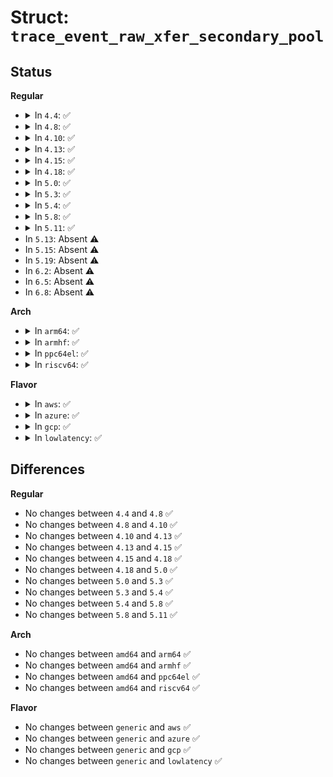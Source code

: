# Struct: <code>trace_event_raw_xfer_secondary_pool</code>

## Status
<b>Regular</b>
<ul>
<li>
<details>
<summary>In <code>4.4</code>: ✅</summary>

```c
struct trace_event_raw_xfer_secondary_pool {
    struct trace_entry ent;
    const char *pool_name;
    int xfer_bits;
    int request_bits;
    int pool_entropy;
    int input_entropy;
    char __data[0];
};
```
</details>
</li>
<li>
<details>
<summary>In <code>4.8</code>: ✅</summary>

```c
struct trace_event_raw_xfer_secondary_pool {
    struct trace_entry ent;
    const char *pool_name;
    int xfer_bits;
    int request_bits;
    int pool_entropy;
    int input_entropy;
    char __data[0];
};
```
</details>
</li>
<li>
<details>
<summary>In <code>4.10</code>: ✅</summary>

```c
struct trace_event_raw_xfer_secondary_pool {
    struct trace_entry ent;
    const char *pool_name;
    int xfer_bits;
    int request_bits;
    int pool_entropy;
    int input_entropy;
    char __data[0];
};
```
</details>
</li>
<li>
<details>
<summary>In <code>4.13</code>: ✅</summary>

```c
struct trace_event_raw_xfer_secondary_pool {
    struct trace_entry ent;
    const char *pool_name;
    int xfer_bits;
    int request_bits;
    int pool_entropy;
    int input_entropy;
    char __data[0];
};
```
</details>
</li>
<li>
<details>
<summary>In <code>4.15</code>: ✅</summary>

```c
struct trace_event_raw_xfer_secondary_pool {
    struct trace_entry ent;
    const char *pool_name;
    int xfer_bits;
    int request_bits;
    int pool_entropy;
    int input_entropy;
    char __data[0];
};
```
</details>
</li>
<li>
<details>
<summary>In <code>4.18</code>: ✅</summary>

```c
struct trace_event_raw_xfer_secondary_pool {
    struct trace_entry ent;
    const char *pool_name;
    int xfer_bits;
    int request_bits;
    int pool_entropy;
    int input_entropy;
    char __data[0];
};
```
</details>
</li>
<li>
<details>
<summary>In <code>5.0</code>: ✅</summary>

```c
struct trace_event_raw_xfer_secondary_pool {
    struct trace_entry ent;
    const char *pool_name;
    int xfer_bits;
    int request_bits;
    int pool_entropy;
    int input_entropy;
    char __data[0];
};
```
</details>
</li>
<li>
<details>
<summary>In <code>5.3</code>: ✅</summary>

```c
struct trace_event_raw_xfer_secondary_pool {
    struct trace_entry ent;
    const char *pool_name;
    int xfer_bits;
    int request_bits;
    int pool_entropy;
    int input_entropy;
    char __data[0];
};
```
</details>
</li>
<li>
<details>
<summary>In <code>5.4</code>: ✅</summary>

```c
struct trace_event_raw_xfer_secondary_pool {
    struct trace_entry ent;
    const char *pool_name;
    int xfer_bits;
    int request_bits;
    int pool_entropy;
    int input_entropy;
    char __data[0];
};
```
</details>
</li>
<li>
<details>
<summary>In <code>5.8</code>: ✅</summary>

```c
struct trace_event_raw_xfer_secondary_pool {
    struct trace_entry ent;
    const char *pool_name;
    int xfer_bits;
    int request_bits;
    int pool_entropy;
    int input_entropy;
    char __data[0];
};
```
</details>
</li>
<li>
<details>
<summary>In <code>5.11</code>: ✅</summary>

```c
struct trace_event_raw_xfer_secondary_pool {
    struct trace_entry ent;
    const char *pool_name;
    int xfer_bits;
    int request_bits;
    int pool_entropy;
    int input_entropy;
    char __data[0];
};
```
</details>
</li>
<li>
In <code>5.13</code>: Absent ⚠️
</li>
<li>
In <code>5.15</code>: Absent ⚠️
</li>
<li>
In <code>5.19</code>: Absent ⚠️
</li>
<li>
In <code>6.2</code>: Absent ⚠️
</li>
<li>
In <code>6.5</code>: Absent ⚠️
</li>
<li>
In <code>6.8</code>: Absent ⚠️
</li>
</ul>
<b>Arch</b>
<ul>
<li>
<details>
<summary>In <code>arm64</code>: ✅</summary>

```c
struct trace_event_raw_xfer_secondary_pool {
    struct trace_entry ent;
    const char *pool_name;
    int xfer_bits;
    int request_bits;
    int pool_entropy;
    int input_entropy;
    char __data[0];
};
```
</details>
</li>
<li>
<details>
<summary>In <code>armhf</code>: ✅</summary>

```c
struct trace_event_raw_xfer_secondary_pool {
    struct trace_entry ent;
    const char *pool_name;
    int xfer_bits;
    int request_bits;
    int pool_entropy;
    int input_entropy;
    char __data[0];
};
```
</details>
</li>
<li>
<details>
<summary>In <code>ppc64el</code>: ✅</summary>

```c
struct trace_event_raw_xfer_secondary_pool {
    struct trace_entry ent;
    const char *pool_name;
    int xfer_bits;
    int request_bits;
    int pool_entropy;
    int input_entropy;
    char __data[0];
};
```
</details>
</li>
<li>
<details>
<summary>In <code>riscv64</code>: ✅</summary>

```c
struct trace_event_raw_xfer_secondary_pool {
    struct trace_entry ent;
    const char *pool_name;
    int xfer_bits;
    int request_bits;
    int pool_entropy;
    int input_entropy;
    char __data[0];
};
```
</details>
</li>
</ul>
<b>Flavor</b>
<ul>
<li>
<details>
<summary>In <code>aws</code>: ✅</summary>

```c
struct trace_event_raw_xfer_secondary_pool {
    struct trace_entry ent;
    const char *pool_name;
    int xfer_bits;
    int request_bits;
    int pool_entropy;
    int input_entropy;
    char __data[0];
};
```
</details>
</li>
<li>
<details>
<summary>In <code>azure</code>: ✅</summary>

```c
struct trace_event_raw_xfer_secondary_pool {
    struct trace_entry ent;
    const char *pool_name;
    int xfer_bits;
    int request_bits;
    int pool_entropy;
    int input_entropy;
    char __data[0];
};
```
</details>
</li>
<li>
<details>
<summary>In <code>gcp</code>: ✅</summary>

```c
struct trace_event_raw_xfer_secondary_pool {
    struct trace_entry ent;
    const char *pool_name;
    int xfer_bits;
    int request_bits;
    int pool_entropy;
    int input_entropy;
    char __data[0];
};
```
</details>
</li>
<li>
<details>
<summary>In <code>lowlatency</code>: ✅</summary>

```c
struct trace_event_raw_xfer_secondary_pool {
    struct trace_entry ent;
    const char *pool_name;
    int xfer_bits;
    int request_bits;
    int pool_entropy;
    int input_entropy;
    char __data[0];
};
```
</details>
</li>
</ul>

## Differences
<b>Regular</b>
<ul>
<li>
No changes between <code>4.4</code> and <code>4.8</code> ✅
</li>
<li>
No changes between <code>4.8</code> and <code>4.10</code> ✅
</li>
<li>
No changes between <code>4.10</code> and <code>4.13</code> ✅
</li>
<li>
No changes between <code>4.13</code> and <code>4.15</code> ✅
</li>
<li>
No changes between <code>4.15</code> and <code>4.18</code> ✅
</li>
<li>
No changes between <code>4.18</code> and <code>5.0</code> ✅
</li>
<li>
No changes between <code>5.0</code> and <code>5.3</code> ✅
</li>
<li>
No changes between <code>5.3</code> and <code>5.4</code> ✅
</li>
<li>
No changes between <code>5.4</code> and <code>5.8</code> ✅
</li>
<li>
No changes between <code>5.8</code> and <code>5.11</code> ✅
</li>
</ul>
<b>Arch</b>
<ul>
<li>
No changes between <code>amd64</code> and <code>arm64</code> ✅
</li>
<li>
No changes between <code>amd64</code> and <code>armhf</code> ✅
</li>
<li>
No changes between <code>amd64</code> and <code>ppc64el</code> ✅
</li>
<li>
No changes between <code>amd64</code> and <code>riscv64</code> ✅
</li>
</ul>
<b>Flavor</b>
<ul>
<li>
No changes between <code>generic</code> and <code>aws</code> ✅
</li>
<li>
No changes between <code>generic</code> and <code>azure</code> ✅
</li>
<li>
No changes between <code>generic</code> and <code>gcp</code> ✅
</li>
<li>
No changes between <code>generic</code> and <code>lowlatency</code> ✅
</li>
</ul>
